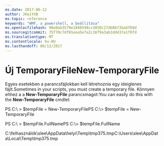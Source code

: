 ```yaml
---
ms.date: 2017-06-12
author: JKeithB
ms.topic: reference
keywords: "WMF, a powershell, a beállítása"
ms.openlocfilehash: 90e0ab3579e1840598cc3050c27db0b73ba6f69d
ms.sourcegitcommit: 75f70c7df01eea5e7a2c16f9a3ab1dd437a1f8fd
ms.translationtype: MT
ms.contentlocale: hu-HU
ms.lasthandoff: 06/12/2017
---
```

# <a name="new-temporaryfile"></a><span data-ttu-id="240fe-102">Új TemporaryFile</span><span class="sxs-lookup"><span data-stu-id="240fe-102">New-TemporaryFile</span></span>
<span data-ttu-id="240fe-103">Egyes esetekben a parancsfájlokban kell létrehoznia egy ideiglenes fájlt.</span><span class="sxs-lookup"><span data-stu-id="240fe-103">Sometimes in your scripts, you must create a temporary file.</span></span> <span data-ttu-id="240fe-104">Könnyen ehhez a a **New-TemporaryFile** parancsmagot:</span><span class="sxs-lookup"><span data-stu-id="240fe-104">You can easily do this with the **New-TemporaryFile** cmdlet:</span></span>

<span data-ttu-id="240fe-105">PS C:\\ &gt; $tempFile = New-TemporaryFile</span><span class="sxs-lookup"><span data-stu-id="240fe-105">PS C:\\&gt; $tempFile = New-TemporaryFile</span></span>

<span data-ttu-id="240fe-106">PS C:\\ &gt; $tempFile.FullName</span><span class="sxs-lookup"><span data-stu-id="240fe-106">PS C:\\&gt; $tempFile.FullName</span></span>

<span data-ttu-id="240fe-107">C:\\felhasználók\\slee\\AppData\\helyi\\Temp\\tmp375.tmp</span><span class="sxs-lookup"><span data-stu-id="240fe-107">C:\\Users\\slee\\AppData\\Local\\Temp\\tmp375.tmp</span></span>

